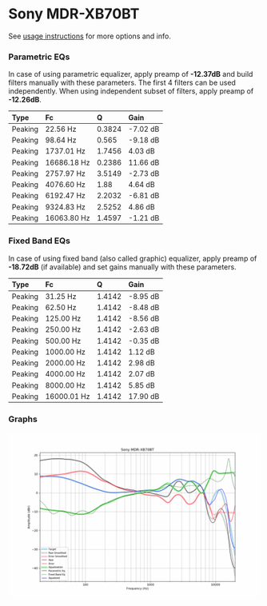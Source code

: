 # Sony MDR-XB70BT
See [usage instructions](https://github.com/jaakkopasanen/AutoEq#usage) for more options and info.

### Parametric EQs
In case of using parametric equalizer, apply preamp of **-12.37dB** and build filters manually
with these parameters. The first 4 filters can be used independently.
When using independent subset of filters, apply preamp of **-12.26dB**.

| Type    | Fc          |      Q | Gain     |
|:--------|:------------|:-------|:---------|
| Peaking | 22.56 Hz    | 0.3824 | -7.02 dB |
| Peaking | 98.64 Hz    | 0.565  | -9.18 dB |
| Peaking | 1737.01 Hz  | 1.7456 | 4.03 dB  |
| Peaking | 16686.18 Hz | 0.2386 | 11.66 dB |
| Peaking | 2757.97 Hz  | 3.5149 | -2.73 dB |
| Peaking | 4076.60 Hz  | 1.88   | 4.64 dB  |
| Peaking | 6192.47 Hz  | 2.2032 | -6.81 dB |
| Peaking | 9324.83 Hz  | 2.5252 | 4.86 dB  |
| Peaking | 16063.80 Hz | 1.4597 | -1.21 dB |

### Fixed Band EQs
In case of using fixed band (also called graphic) equalizer, apply preamp of **-18.72dB**
(if available) and set gains manually with these parameters.

| Type    | Fc          |      Q | Gain     |
|:--------|:------------|:-------|:---------|
| Peaking | 31.25 Hz    | 1.4142 | -8.95 dB |
| Peaking | 62.50 Hz    | 1.4142 | -8.48 dB |
| Peaking | 125.00 Hz   | 1.4142 | -8.56 dB |
| Peaking | 250.00 Hz   | 1.4142 | -2.63 dB |
| Peaking | 500.00 Hz   | 1.4142 | -0.35 dB |
| Peaking | 1000.00 Hz  | 1.4142 | 1.12 dB  |
| Peaking | 2000.00 Hz  | 1.4142 | 2.98 dB  |
| Peaking | 4000.00 Hz  | 1.4142 | 2.07 dB  |
| Peaking | 8000.00 Hz  | 1.4142 | 5.85 dB  |
| Peaking | 16000.01 Hz | 1.4142 | 17.90 dB |

### Graphs
![](./Sony%20MDR-XB70BT.png)